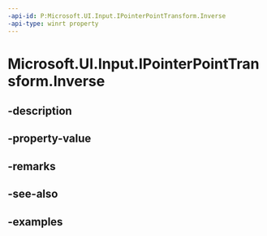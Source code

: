 ```yaml
---
-api-id: P:Microsoft.UI.Input.IPointerPointTransform.Inverse
-api-type: winrt property
---
```


# Microsoft.UI.Input.IPointerPointTransform.Inverse

<!--
public Microsoft.UI.Input.IPointerPointTransform Inverse { get; }
-->


## -description

## -property-value

## -remarks

## -see-also

## -examples


